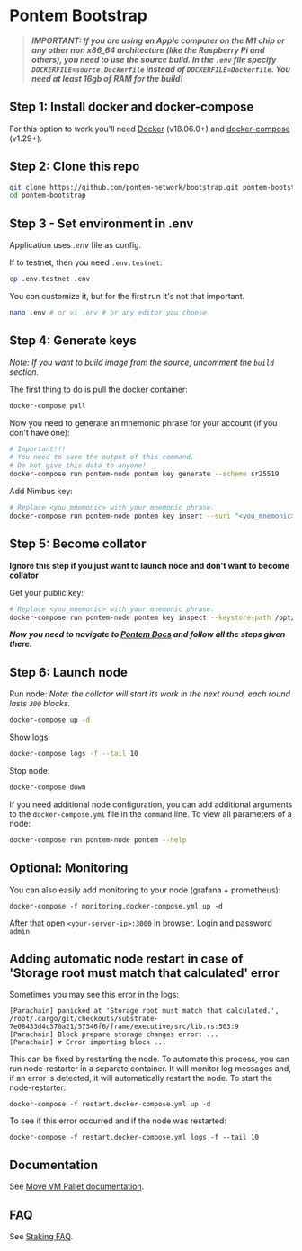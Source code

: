 # Pontem Bootstrap
> ***IMPORTANT: If you are using an Apple computer on the M1 chip or any other non x86_64 architecture (like the Raspberry Pi and others), you need to use the source build. In the `.env` file specify `DOCKERFILE=source.Dockerfile` instead of `DOCKERFILE=Dockerfile`. You need at least 16gb of RAM for the build!***
## Step 1: Install docker and docker-compose
For this option to work you'll need [Docker](https://docs.docker.com/engine/install/) (v18.06.0+) and [docker-compose](https://docs.docker.com/compose/install/) (v1.29+).

## Step 2: Clone this repo
```sh
git clone https://github.com/pontem-network/bootstrap.git pontem-bootstrap
cd pontem-bootstrap
```

## Step 3 - Set environment in .env
Application uses *.env* file as config.  

If to testnet, then you need `.env.testnet`:
```sh
cp .env.testnet .env
```
You can customize it, but for the first run it's not that important.
```sh
nano .env # or vi .env # or any editor you choose
```

## Step 4: Generate keys
*Note: If you want to build image from the source, uncomment the ```build``` section.*

The first thing to do is pull the docker container:
```sh
docker-compose pull
```
Now you need to generate an mnemonic phrase for your account (if you don't have one):
```sh
# Important!!!
# You need to save the output of this command.
# Do not give this data to anyone!
docker-compose run pontem-node pontem key generate --scheme sr25519
```
Add Nimbus key:
```sh
# Replace <you_mnemonic> with your mnemonic phrase.
docker-compose run pontem-node pontem key insert --suri "<you_mnemonic>" --keystore-path /opt/pontem/keys --key-type nmbs
```

## Step 5: Become collator

**Ignore this step if you just want to launch node and don't want to become collator**

Get your public key:
```sh
# Replace <you_mnemonic> with your mnemonic phrase.
docker-compose run pontem-node pontem key inspect --keystore-path /opt/pontem/keys "<you_mnemonic>"
```
***Now you need to navigate to [Pontem Docs](https://docs.pontem.network/03.-staking/collator) and follow all the steps given there.***

## Step 6: Launch node
Run node:
_Note: the collator will start its work in the next round, each round lasts `300` blocks._
```sh
docker-compose up -d
```

Show logs:
```sh
docker-compose logs -f --tail 10
```

Stop node:
```sh
docker-compose down
```

If you need additional node configuration, you can add additional arguments to the `docker-compose.yml` file in the `command` line.
To view all parameters of a node:
```sh
docker-compose run pontem-node pontem --help
```
## Optional: Monitoring
You can also easily add monitoring to your node (grafana + prometheus):
```
docker-compose -f monitoring.docker-compose.yml up -d
```
After that open `<your-server-ip>:3000` in browser. Login and password `admin`

## Adding automatic node restart in case of 'Storage root must match that calculated' error
Sometimes you may see this error in the logs:
```log
[Parachain] panicked at 'Storage root must match that calculated.', /root/.cargo/git/checkouts/substrate-7e08433d4c370a21/57346f6/frame/executive/src/lib.rs:503:9
[Parachain] Block prepare storage changes error: ...
[Parachain] 💔 Error importing block ...
```
This can be fixed by restarting the node. To automate this process, you can run node-restarter in a separate container. It will monitor log messages and, if an error is detected, it will automatically restart the node. To start the node-restarter:
```
docker-compose -f restart.docker-compose.yml up -d
```
To see if this error occurred and if the node was restarted:
```
docker-compose -f restart.docker-compose.yml logs -f --tail 10
```
## Documentation
See [Move VM Pallet documentation](https://docs.pontem.network/02.-getting-started/getting_started).
## FAQ
See [Staking FAQ](https://docs.pontem.network/03.-staking/faq).
